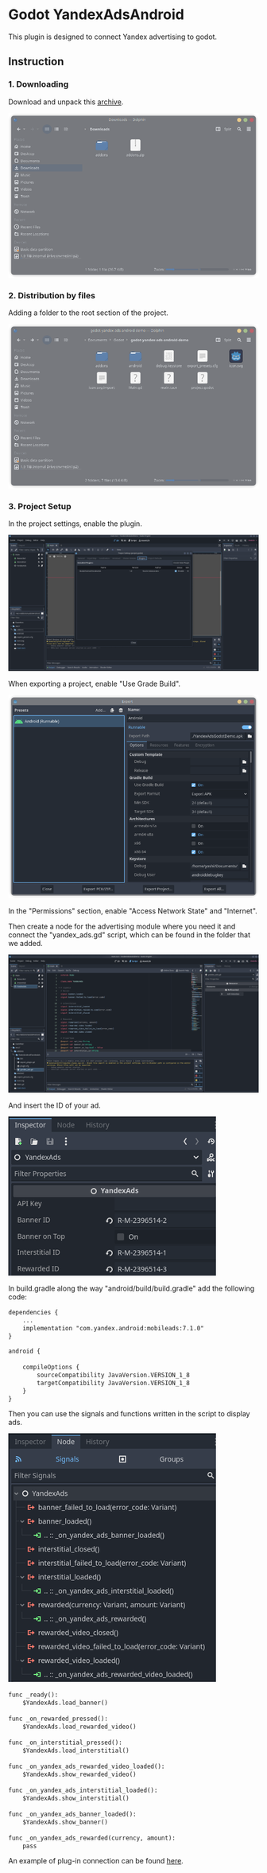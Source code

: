 # Godot YandexAdsAndroid

This plugin is designed to connect Yandex advertising to godot.

## Instruction

### 1. Downloading

Download and unpack this [archive](https://github.com/noctisalamandra/godot-yandex-ads-android/releases/latest).

![Download](screens/download.png)

### 2. Distribution by files

Adding a folder to the root section of the project.

![Project](screens/project.png)

### 3. Project Setup

In the project settings, enable the plugin.

![Settings](screens/settings.png)

When exporting a project, enable "Use Grade Build".

![Plugin](screens/plugin.png)

In the "Permissions" section, enable "Access Network State" and "Internet".

Then create a node for the advertising module where you need it and connect the "yandex_ads.gd" script, which can be found in the folder that we added.

![Node](screens/node.png)

And insert the ID of your ad.

![Key](screens/key.png)

In build.gradle along the way "android/build/build.gradle" add the following code:

```
dependencies {
    ...
    implementation "com.yandex.android:mobileads:7.1.0"
}
```

```
android {

    compileOptions {
        sourceCompatibility JavaVersion.VERSION_1_8
        targetCompatibility JavaVersion.VERSION_1_8
    }
}
```

Then you can use the signals and functions written in the script to display ads.

![Signals](screens/signals.png)

```
func _ready():
	$YandexAds.load_banner() 

func _on_rewarded_pressed():
	$YandexAds.load_rewarded_video()

func _on_interstitial_pressed():
	$YandexAds.load_interstitial()

func _on_yandex_ads_rewarded_video_loaded():
	$YandexAds.show_rewarded_video() 

func _on_yandex_ads_interstitial_loaded():
	$YandexAds.show_interstitial() 

func _on_yandex_ads_banner_loaded():
	$YandexAds.show_banner() 

func _on_yandex_ads_rewarded(currency, amount):
	pass
```

An example of plug-in connection can be found [here](https://github.com/noctisalamandra/godot-yandex-ads-android-demo).